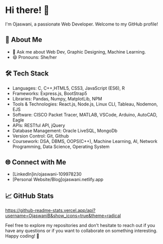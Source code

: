 # Hi there! 👋

I'm Ojaswani, a passionate Web Developer. Welcome to my GitHub profile!

## 🚀 About Me

- 💬 Ask me about Web Dev, Graphic Designing, Machine Learning.
- 😄 Pronouns: She/her

## 🛠️ Tech Stack

- Languages: C, C++,HTML5, CSS3, JavaScript (ES6), R
- Frameworks: Express.js, BootStrap5 
- Libraries: Pandas, Numpy, MatplotLib, NPM
- Tools & Technologies: React.js, Node.js,  Linux CLI, Tableau, Nodemon, EJS
- Software: CISCO Packet Tracer, MATLAB, VSCode, Arduino, AutoCAD, Eagle
- APIs: RESTful API, jQuery
- Database Management: Oracle LiveSQL, MongoDb
- Version Control:  Git, Github
- Coursework: DSA, DBMS, OOPS(C++), Machine Learning, AI, Network Programming, Data Science, Operating System

## 🌐 Connect with Me

- [LinkedIn]in/ojaswani-109978230
- [Personal Website/Blog]ojaswani.netlify.app

## 📈 GitHub Stats

https://github-readme-stats.vercel.app/api?username=OjaswaniB&show_icons=true&theme=radical

Feel free to explore my repositories and don't hesitate to reach out if you have any questions or if you want to collaborate on something interesting. Happy coding! 🚀

